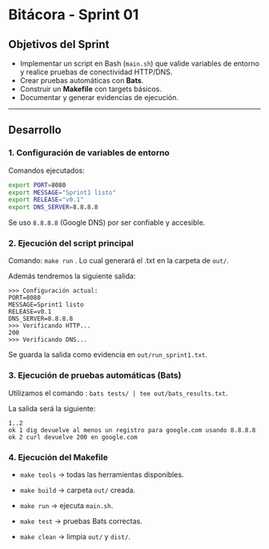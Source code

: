 # Bitácora - Sprint 01

## Objetivos del Sprint
- Implementar un script en Bash (`main.sh`) que valide variables de entorno y realice pruebas de conectividad HTTP/DNS.
- Crear pruebas automáticas con **Bats**.
- Construir un **Makefile** con targets básicos.
- Documentar y generar evidencias de ejecución.

---

## Desarrollo

### 1. Configuración de variables de entorno
Comandos ejecutados:
```bash
export PORT=8080
export MESSAGE="Sprint1 listo"
export RELEASE="v0.1"
export DNS_SERVER=8.8.8.8
```

Se uso `8.8.8.8` (Google DNS) por ser confiable y accesible.

### 2. Ejecución del script principal
Comando: `make run` . Lo cual generará el .txt en la carpeta de `out/`.

Además tendremos la siguiente salida:
```
>>> Configuración actual:
PORT=8080
MESSAGE=Sprint1 listo
RELEASE=v0.1
DNS_SERVER=8.8.8.8
>>> Verificando HTTP...
200
>>> Verificando DNS...
```
Se guarda la salida como evidencia en `out/run_sprint1.txt`.

### 3. Ejecución de pruebas automáticas (Bats)

Utilizamos el comando : `bats tests/ | tee out/bats_results.txt`.

La salida será la siguiente:
```
1..2
ok 1 dig devuelve al menos un registro para google.com usando 8.8.8.8
ok 2 curl devuelve 200 en google.com
```

### 4. Ejecución del Makefile
- `make tools` → todas las herramientas disponibles. 

- `make build` → carpeta `out/` creada.

- `make run` → ejecuta `main.sh`.

- `make test` → pruebas Bats correctas.

- `make clean` → limpia `out/` y `dist/`.
